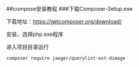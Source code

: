 ##compose安装教程
###下载Composer-Setup.exe 

下载地址：https://getcomposer.org/download/

安装，选择php.exe程序

进入项目目录运行

    composer require jaeger/querylist-ext-dimage
